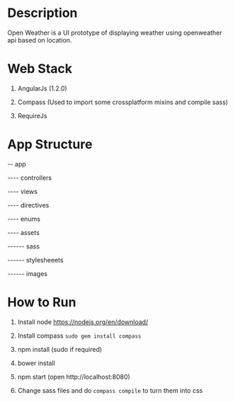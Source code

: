 # Description

Open Weather is a UI prototype of displaying weather using openweather api based on location.

# Web Stack

1) AngularJs (1.2.0)

2) Compass (Used to import some crossplatform mixins and compile sass)

3) RequireJs

# App Structure

-- app

---- controllers

---- views

---- directives

---- enums

---- assets

------ sass

------ stylesheeets

------ images

# How to Run

1) Install node https://nodejs.org/en/download/

2) Install compass `sudo gem install compass`

3) npm install (sudo if required)

4) bower install

5) npm start (open http://localhost:8080)

6) Change sass files and do `compass compile` to turn them into css
